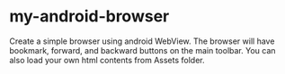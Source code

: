 # my-android-browser
Create a simple browser using android WebView. The browser will have bookmark, forward, and backward buttons on the main toolbar. You can also load your own html contents from Assets folder.
